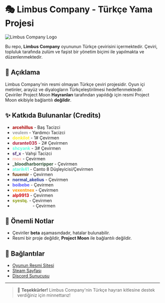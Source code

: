 # 🎭 Limbus Company - Türkçe Yama Projesi

![Limbus Company Logo]((https://i.imgur.com/ZpxDkNQ.png)) 

Bu repo, **Limbus Company** oyununun Türkçe çevirisini içermektedir. Çeviri, topluluk tarafında zulüm ve faşist bir yönetim biçimi ile yapılmakta ve düzenlenmektedir.

## 📜 Açıklama
Limbus Company'nin resmi olmayan Türkçe çeviri projesidir. Oyun içi metinler, arayüz ve diyalogların Türkçeleştirilmesi hedeflenmektedir. Çeviriler Project Moon **Hayranları** tarafından yapıldığı için resmi Project Moon ekibiyle bağlantılı **değildir**.

## ✨ Katkıda Bulunanlar (Credits)
- <span style="color:#ad0000">**arcehillus**</span> - Baş Tacizci
- <span style="color:#999999">**veulem**</span> - Yardımcı Tacizci
- <span style="color:#ffef23">**donkilot**</span> - 1# Çevirmen
- <span style="color:#b01c37">**durante035**</span> - 2# Çevirmen
- <span style="color:#5BFFDE">**shcyank**</span> - 3# Çevirmen
- <span style="color:#4e3076">**sf_x**</span> - Vahşi Tacizci
- <span style="color:#ffbfb4">**mox**</span> - Çevirmen
- <span style="color:#325339">**_bloodharborripper**</span> - Çevirmen
- <span style="color:#5BFFDE">**atarik41**</span> - Canto 8 Düşleyicisi/Çevirmen
- <span style="color:#69350b">**fuuemir**</span> - Çevirmen
- <span style="color:#293b95">**normal_akelius**</span> - Çevirmen
- <span style="color:#5555ff">**boibebe**</span> - Çevirmen
- <span style="color:#ff9500">**vexentnex**</span> - Çevirmen
- <span style="color:#cf0000">**alp9913**</span> - Çevirmen
- <span style="color:#8b9c15">**syestq.**</span> - Çevirmen
- <span style="color:#ffffff">**doguu33**</span> - Çevirmen



## 📌 Önemli Notlar
- Çeviriler **beta** aşamasındadır, hatalar bulunabilir.
- Resmi bir proje değildir, **Project Moon** ile bağlantılı değildir.

## 🔗 Bağlantılar
- [Oyunun Resmi Sitesi](https://limbuscompany.com)
- [Steam Sayfası](https://store.steampowered.com/app/1973530)
- [Discord Sunucusu](https://discord.gg/ayprojesiturkiye) 

---

> 🌟 **Teşekkürler!** Limbus Company'nin Türkçe hayran kitlesine destek verdiğiniz için minnettarız!
